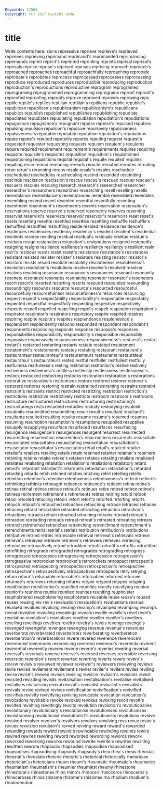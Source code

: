 ```yaml
---
Keywords: 14560 
Copyright: (C) 2017 Ryuichi Ueda
---
```


# title

Write contents here.
sions repressive reprieve reprieve's reprieved reprieves reprieving reprimand
reprimand's reprimanded reprimanding reprimands reprint reprint's reprinted reprinting reprints reprisal
reprisal's reprisals reprise reprise's reprised reprises reprising reproach reproach's reproached
reproaches reproachful reproachfully reproaching reprobate reprobate's reprobates reprocess reprocessed reprocesses
reprocessing reproduce reproduced reproduces reproducible reproducing reproduction reproduction's reproductions reproductive
reprogram reprogramed reprograming reprogrammed reprogramming reprograms reproof reproof's reproofed reproofing
reproofs reprove reproved reproves reproving reps reptile reptile's reptiles reptilian
reptilian's reptilians republic republic's republican republican's republicanism republicanism's republicans republics
republish republished republishes republishing repudiate repudiated repudiates repudiating repudiation repudiation's
repudiations repugnance repugnance's repugnant repulse repulse's repulsed repulses repulsing repulsion
repulsion's repulsive repulsively repulsiveness repulsiveness's reputable reputably reputation reputation's reputations
repute repute's reputed reputedly reputes reputing request request's requested requester
requesting requests requiem requiem's requiems require required requirement requirement's requirements
requires requiring requisite requisite's requisites requisition requisition's requisitioned requisitioning requisitions
requital requital's requite requited requites requiting reran reread rereading rereads
reroute rerouted reroutes rerouting rerun rerun's rerunning reruns resale resale's
resales reschedule rescheduled reschedules rescheduling rescind rescinded rescinding rescinds rescission
rescission's rescue rescue's rescued rescuer rescuer's rescuers rescues rescuing research
research's researched researcher researcher's researchers researches researching resell reselling resells
resemblance resemblance's resemblances resemble resembled resembles resembling resend resent resented
resentful resentfully resenting resentment resentment's resentments resents reservation reservation's reservations
reserve reserve's reserved reservedly reserves reserving reservist reservist's reservists reservoir
reservoir's reservoirs reset reset's resets resetting resettle resettled resettles resettling
reshuffle reshuffle's reshuffled reshuffles reshuffling reside resided residence residence's residences
residencies residency residency's resident resident's residential residents resides residing residual
residual's residuals residue residue's residues resign resignation resignation's resignations resigned
resignedly resigning resigns resilience resilience's resiliency resiliency's resilient resin resin's
resinous resins resist resist's resistance resistance's resistances resistant resisted resister
resister's resisters resisting resistor resistor's resistors resists resold resolute resolutely
resoluteness resoluteness's resolution resolution's resolutions resolve resolve's resolved resolver resolves
resolving resonance resonance's resonances resonant resonantly resonate resonated resonates resonating
resonator resonator's resonators resort resort's resorted resorting resorts resound resounded
resounding resoundingly resounds resource resource's resourced resourceful resourcefully resourcefulness resourcefulness's
resources resourcing respect respect's respectability respectability's respectable respectably respected respectful
respectfully respecting respective respectively respects respell respelled respelling respells respelt
respiration respiration's respirator respirator's respirators respiratory respire respired respires respiring
respite respite's respites resplendence resplendence's resplendent resplendently respond responded respondent
respondent's respondents responding responds response response's responses responsibilities responsibility responsibility's
responsible responsibly responsive responsively responsiveness responsiveness's rest rest's restart restart's
restarted restarting restarts restate restated restatement restatement's restatements restates restating
restaurant restaurant's restauranteur restauranteur's restauranteurs restaurants restaurateur restaurateur's restaurateurs rested
restful restfuller restfullest restfully restfulness restfulness's resting restitution restitution's restive
restively restiveness restiveness's restless restlessly restlessness restlessness's restock restocked restocking
restocks restoration restoration's restorations restorative restorative's restoratives restore restored restorer
restorer's restorers restores restoring restrain restrained restraining restrains restraint restraint's
restraints restrict restricted restricting restriction restriction's restrictions restrictive restrictively restricts
restroom restroom's restrooms restructure restructured restructures restructuring restructuring's restructurings rests
restudied restudies restudy restudying resubmit resubmits resubmitted resubmitting result result's
resultant resultant's resultants resulted resulting results resume resume's resumed resumes
resuming resumption resumption's resumptions resupplied resupplies resupply resupplying resurface resurfaced
resurfaces resurfacing resurgence resurgence's resurgences resurgent resurrect resurrected resurrecting resurrection
resurrection's resurrections resurrects resuscitate resuscitated resuscitates resuscitating resuscitation resuscitation's resuscitator
resuscitator's resuscitators retail retail's retailed retailer retailer's retailers retailing retails
retain retained retainer retainer's retainers retaining retains retake retake's retaken
retakes retaking retaliate retaliated retaliates retaliating retaliation retaliation's retaliations retaliatory
retard retard's retardant retardant's retardants retardation retardation's retarded retarding retards
retch retched retches retching retell retelling retells retention retention's retentive
retentiveness retentiveness's rethink rethink's rethinking rethinks rethought reticence reticence's reticent
retina retina's retinae retinal retinas retinue retinue's retinues retire retired
retiree retiree's retirees retirement retirement's retirements retires retiring retold retook
retool retooled retooling retools retort retort's retorted retorting retorts retouch
retouch's retouched retouches retouching retrace retraced retraces retracing retract retractable
retracted retracting retraction retraction's retractions retracts retrain retrained retraining retrains
retread retread's retreaded retreading retreads retreat retreat's retreated retreating retreats
retrench retrenched retrenches retrenching retrenchment retrenchment's retrenchments retrial retrial's retrials
retribution retribution's retributions retributive retried retries retrievable retrieval retrieval's retrievals
retrieve retrieve's retrieved retriever retriever's retrievers retrieves retrieving retroactive retroactively
retrod retrodden retrofit retrofit's retrofits retrofitted retrofitting retrograde retrograded retrogrades
retrograding retrogress retrogressed retrogresses retrogressing retrogression retrogression's retrogressive retrorocket retrorocket's
retrorockets retrospect retrospect's retrospected retrospecting retrospection retrospection's retrospective retrospective's retrospectively
retrospectives retrospects retry retrying return return's returnable returnable's returnables returned
returnee returnee's returnees returning returns retype retyped retypes retyping reunification
reunification's reunified reunifies reunify reunifying reunion reunion's reunions reunite reunited
reunites reuniting reupholster reupholstered reupholstering reupholsters reusable reuse reuse's reused
reuses reusing rev rev's revaluation revaluation's revaluations revalue revalued revalues
revaluing revamp revamp's revamped revamping revamps reveal revealed revealing revealings
reveals reveille reveille's revel revel's revelation revelation's revelations revelled reveller
reveller's revellers revelling revellings revelries revelry revelry's revels revenge revenge's
revenged revengeful revenges revenging revenue revenue's revenues reverberate reverberated reverberates
reverberating reverberation reverberation's reverberations revere revered reverence reverence's reverenced reverences
reverencing reverend reverend's reverends reverent reverential reverently reveres reverie reverie's
reveries revering reversal reversal's reversals reverse reverse's reversed reverses reversible
reversing reversion reversion's revert reverted reverting reverts revery revery's review
review's reviewed reviewer reviewer's reviewers reviewing reviews revile reviled revilement
revilement's reviler reviler's revilers reviles reviling revise revise's revised revises
revising revision revision's revisions revisit revisited revisiting revisits revitalisation revitalisation's
revitalise revitalised revitalises revitalising revival revival's revivalist revivalist's revivalists revivals
revive revived revives revivification revivification's revivified revivifies revivify revivifying reviving
revocable revocation revocation's revocations revokable revoke revoked revokes revoking revolt
revolt's revolted revolting revoltingly revolts revolution revolution's revolutionaries revolutionary revolutionary's
revolutionise revolutionised revolutionises revolutionising revolutionist revolutionist's revolutionists revolutions revolve revolved
revolver revolver's revolvers revolves revolving revs revue revue's revues revulsion
revulsion's revved revving reward reward's rewarded rewarding rewards rewind rewind's
rewindable rewinding rewinds rewire rewired rewires rewiring reword reworded rewording
rewords rework reworked reworking reworks rewound rewrite rewrite's rewrites rewriting
rewritten rewrote rhapsodic rhapsodies rhapsodise rhapsodised rhapsodises rhapsodising rhapsody rhapsody's
rhea rhea's rheas rheostat rheostat's rheostats rhetoric rhetoric's rhetorical rhetorically
rhetorician rhetorician's rhetoricians rheum rheum's rheumatic rheumatic's rheumatics rheumatism rheumatism's
rheumier rheumiest rheumy rhinestone rhinestone's rhinestones rhino rhino's rhinoceri rhinoceros
rhinoceros's rhinoceroses rhinos rhizome rhizome's rhizomes rho rhodium rhodium's rhododendron
